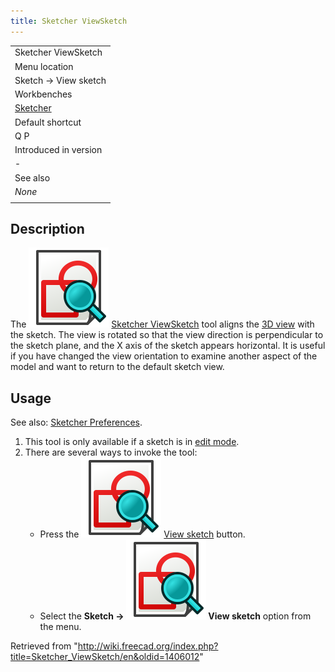 ```yaml
---
title: Sketcher ViewSketch
---
```


|                                                      |
| ---------------------------------------------------- |
| Sketcher ViewSketch                                  |
| Menu location                                        |
| Sketch → View sketch                                 |
| Workbenches                                          |
| [Sketcher](/Sketcher_Workbench "Sketcher Workbench") |
| Default shortcut                                     |
| Q P                                                  |
| Introduced in version                                |
| -                                                    |
| See also                                             |
| _None_                                               |
|                                                      |

## Description

The ![](/src/assets/images/Sketcher_ViewSketch.svg) [Sketcher ViewSketch](/Sketcher_ViewSketch "Sketcher ViewSketch") tool aligns the [3D view](/3D_view "3D view") with the sketch. The view is rotated so that the view direction is perpendicular to the sketch plane, and the X axis of the sketch appears horizontal. It is useful if you have changed the view orientation to examine another aspect of the model and want to return to the default sketch view.

## Usage

See also: [Sketcher Preferences](/Sketcher_Preferences#Display "Sketcher Preferences").

1. This tool is only available if a sketch is in [edit mode](/Sketcher_EditSketch "Sketcher EditSketch").
2. There are several ways to invoke the tool:
   - Press the ![](/src/assets/images/Sketcher_ViewSketch.svg) [View sketch](/Sketcher_ViewSketch "Sketcher ViewSketch") button.
   - Select the **Sketch → ![](/src/assets/images/Sketcher_ViewSketch.svg) View sketch** option from the menu.

Retrieved from "<http://wiki.freecad.org/index.php?title=Sketcher_ViewSketch/en&oldid=1406012>"
